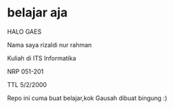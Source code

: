 # belajar aja

HALO GAES

Nama saya rizaldi nur rahman

Kuliah di ITS Informatika

NRP 051-201

TTL 5/2/2000

Repo ini cuma buat belajar,kok
Gausah dibuat bingung :)
